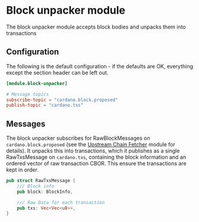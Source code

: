 # Block unpacker module

The block unpacker module accepts block bodies and unpacks them into
transactions

## Configuration

The following is the default configuration - if the defaults are OK,
everything except the section header can be left out.

```toml
[module.block-unpacker]

# Message topics
subscribe-topic = "cardano.block.proposed"
publish-topic = "cardano.txs"

```

## Messages

The block unpacker subscribes for RawBlockMessages on
`cardano.block.proposed` (see the [Upstream Chain
Fetcher](../upstream_chain_fetcher) module for details).  It unpacks
this into transactions, which it publishes as a single RawTxsMessage
on `cardano.txs`, containing the block information and an ordered vector of
raw transaction CBOR.  This ensure the transactions are kept in order.

```rust
pub struct RawTxsMessage {
    /// Block info
    pub block: BlockInfo,

    /// Raw Data for each transaction
    pub txs: Vec<Vec<u8>>,
}
```

